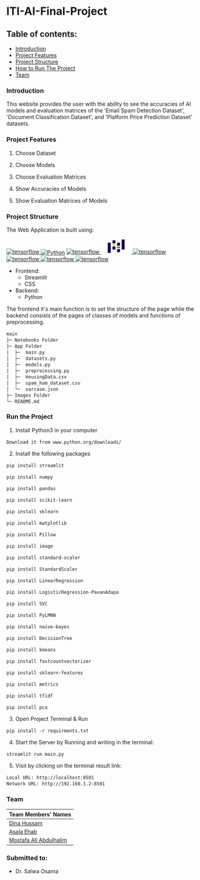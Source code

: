 # ITI-AI-Final-Project

## Table of contents:

- [Introduction](#introduction)
- [Project Features](#project-features)
- [Project Structure](#project-structure)
- [How to Run The Project](#run-the-project)
- [Team](#team)

### Introduction
This website provides the user with the ability to see the accuracies of AI models and evaluation matrices of the 'Email Spam Detection Dataset', 'Document Classification Dataset', and 'Platform Price Prediction Dataset' datasets.

### Project Features
1. Choose Dataset

2. Choose Models

3. Choose Evaluation Matrices

4. Show Accuracies of Models

5. Show Evaluation Matrices of Models


### Project Structure
The Web Application is built using:

<p align="left">
<!-- *Streamlit -->
<a href="https://streamlit.io" target="_blank" rel="noreferrer"> <img src="Icons/web-desktop/streamlit.svg" alt="tensorflow" width="120" height="40"/> </a>
<!-- python -->
<a href="https://www.python.org" target="_blank"><img align="center" alt="Python" height ="48px" width="48" src="https://raw.githubusercontent.com/rahul-jha98/github_readme_icons/main/language_and_tools/square/python/python.svg"></a>
<!-- *SKlearn -->
<a href="https://scikit-learn.org/stable/" target="_blank" rel="noreferrer"> <img src="https://upload.wikimedia.org/wikipedia/commons/0/05/Scikit_learn_logo_small.svg" alt="tensorflow" width="60" height="40"/> </a>
<!-- *Pandas -->
<a href="https://pandas.pydata.org" target="_blank" rel="noreferrer"> <img src="https://raw.githubusercontent.com/devicons/devicon/2ae2a900d2f041da66e950e4d48052658d850630/icons/pandas/pandas-original.svg" alt="tensorflow" width="80" height="40"/> </a>
<!-- *Numpy -->
<a href="https://numpy.org" target="_blank" rel="noreferrer"> <img src="https://upload.wikimedia.org/wikipedia/commons/1/1a/NumPy_logo.svg" alt="tensorflow" width="80" height="40"/> </a>
<!-- *Matplotlib -->
<a href="https://matplotlib.org" target="_blank" rel="noreferrer"> <img src="Icons/visualization/matplot.png" alt="tensorflow" width="120" height="40"/> </a>
<!-- *seaborn -->
<a href="https://seaborn.pydata.org" target="_blank" rel="noreferrer"> <img src="Icons/visualization/Seaborn.png" alt="tensorflow" width="120" height="40"/> </a>
<!-- *plotly -->
<a href="https://plotly.com" target="_blank" rel="noreferrer"> <img src="Icons/visualization/plotly.png" alt="tensorflow" width="120" height="40"/> 
</a>

</p>

- Frontend:
  - Streamlit
  - CSS
- Backend:
  - Python
  
The frontend it's main function is to set the structure of the page while the backend consists of the pages of classes of models and functions of preprocessing.

```
main
├─ Notebooks Folder
├─ App Folder
|  ├─  main.py
│  ├─  datasets.py
│  ├─  models.py
|  ├─  preprocessing.py
|  ├─  HousingData.csv
|  ├─  spam_ham_dataset.csv
│  └─  sarcasm.json
├─ Images Folder
└─ README.md
```

### Run the Project

1. Install Python3 in your computer

```
Download it from www.python.org/downloads/
```

2. Install the following packages
```
pip install streamlit
```
```
pip install numpy
```
```
pip install pandas
```
```
pip install scikit-learn
```
```
pip install sklearn
```
```
pip install matplotlib
```
```
pip install Pillow
```
```
pip install image
```
```
pip install standard-scaler
```
```
pip install StandardScaler
```
```
pip install LinearRegression
```
```
pip install LogisticRegression-PavanAdapa
```
```
pip install SVC
```
```
pip install PyLMNN
```
```
pip install naive-bayes
```
```
pip install DecisionTree
```
```
pip install kmeans
```
```
pip install fastcountvectorizer
```
```
pip install sklearn-features
```
```
pip install metrics
```
```
pip install tfidf
```
```
pip install pca
```


3. Open Project Terminal & Run

```
pip install -r requirments.txt
```

4. Start the Server by Running and writing in the terminal:

```
streamlit run main.py
```

5. Visit by clicking on the terminal result link:
```
Local URL: http://localhost:8501
Network URL: http://192.168.1.2:8501
```

### Team

| Team Members' Names                                      | 
| -------------------------------------------------------- | 
| [Dina Hussam](https://github.com/Dinahussam)             |   
| [Asala Ehab](https://github.com/Asalaehab)               |    
| [Mostafa Ali Abdulhalim](https://github.com/Mostafaali3) |     

### Submitted to:

- Dr. Salwa Osama
